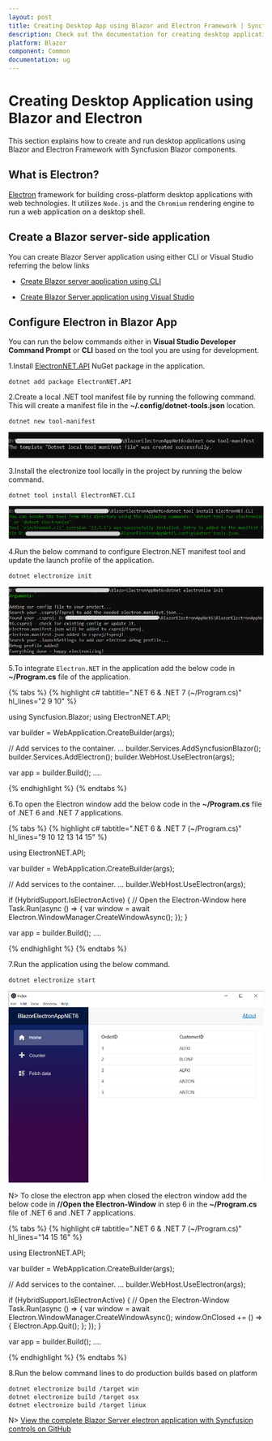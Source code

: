 ```yaml
---
layout: post
title: Creating Desktop App using Blazor and Electron Framework | Syncfusion
description: Check out the documentation for creating desktop application using Blazor and Electron Framework with Syncfusion Blazor Components in Visual Studio.
platform: Blazor
component: Common
documentation: ug
---
```


# Creating Desktop Application using Blazor and Electron

This section explains how to create and run desktop applications using Blazor and Electron Framework with Syncfusion Blazor components.

## What is Electron?

[Electron](https://www.electronjs.org/) framework for building cross-platform desktop applications with web technologies. It utilizes `Node.js` and the `Chromium` rendering engine to run a web application on a desktop shell.

## Create a Blazor server-side application

You can create Blazor Server application using either CLI or Visual Studio referring the below links

* [Create Blazor server application using CLI](https://blazor.syncfusion.com/documentation/getting-started/blazor-server-side-dotnet-cli)

* [Create Blazor Server application using Visual Studio](https://blazor.syncfusion.com/documentation/getting-started/blazor-server-side-visual-studio)
 
## Configure Electron in Blazor App

You can run the below commands either in **Visual Studio Developer Command Prompt** or **CLI** based on the tool you are using for development.

1.Install [ElectronNET.API](https://www.nuget.org/packages/ElectronNET.API/) NuGet package in the application.

```
dotnet add package ElectronNET.API
```

2.Create a local .NET tool manifest file by running the following command. This will create a manifest file in the **~/.config/dotnet-tools.json** location. 

```
dotnet new tool-manifest
```

![.NET tool manifest file](images\electron\net-tool-manifest.png)

3.Install the electronize tool locally in the project by running the below command.

```
dotnet tool install ElectronNET.CLI
```

![Electron NET CLI](images\electron\net-cli.png)

4.Run the below command to configure Electron.NET manifest tool and update the launch profile of the application.

```
dotnet electronize init
```
![Update launch profile](images\electron\update-launch-profile.png)

5.To integrate `Electron.NET` in the application add the below code in **~/Program.cs** file of the application.

{% tabs %}
{% highlight c# tabtitle=".NET 6 & .NET 7 (~/Program.cs)" hl_lines="2 9 10" %}

using Syncfusion.Blazor;
using ElectronNET.API;

var builder = WebApplication.CreateBuilder(args);

// Add services to the container.
...
builder.Services.AddSyncfusionBlazor();
builder.Services.AddElectron();
builder.WebHost.UseElectron(args);

var app = builder.Build();
....

{% endhighlight %}
{% endtabs %}

6.To open the Electron window add the below code in the **~/Program.cs** file of .NET 6 and .NET 7 applications.

{% tabs %}
{% highlight c# tabtitle=".NET 6 & .NET 7 (~/Program.cs)" hl_lines="9 10 12 13 14 15" %}

using ElectronNET.API;

var builder = WebApplication.CreateBuilder(args);

// Add services to the container.
...
builder.WebHost.UseElectron(args);

if (HybridSupport.IsElectronActive)
{
    // Open the Electron-Window here
    Task.Run(async () => {
        var window = await Electron.WindowManager.CreateWindowAsync();
    });
}

var app = builder.Build();
....

{% endhighlight %}
{% endtabs %}

7.Run the application using the below command.

```
dotnet electronize start
```

![Electron app output](images\electron\electron-grid-output.png)

N> To close the electron app when closed the electron window add the below code in **//Open the Electron-Window** in step 6 in the **~/Program.cs** file of .NET 6 and .NET 7 applications.

{% tabs %}
{% highlight c# tabtitle=".NET 6 & .NET 7 (~/Program.cs)" hl_lines="14 15 16" %}

using ElectronNET.API;

var builder = WebApplication.CreateBuilder(args);

// Add services to the container.
...
builder.WebHost.UseElectron(args);

if (HybridSupport.IsElectronActive)
{
    // Open the Electron-Window
    Task.Run(async () => {
        var window = await Electron.WindowManager.CreateWindowAsync();
        window.OnClosed += () => {
            Electron.App.Quit();
        };
    });
}

var app = builder.Build();
....

{% endhighlight %}
{% endtabs %}

8.Run the below command lines to do production builds based on platform

```
dotnet electronize build /target win
dotnet electronize build /target osx
dotnet electronize build /target linux
```

N> [View the complete Blazor Server electron application with Syncfusion controls on GitHub](https://github.com/SyncfusionExamples/blazor-electron-app)
